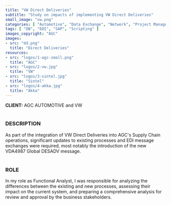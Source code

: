 ```yaml
---
title: "VW Direct Deliveries"
subtitle: "Study on impacts of implementing VW Direct Deliveries"
small_image: "vw.png"
categories: [ "Automotive", "Data Exchange", "Network", "Project Management", "Supply Chain", "Support", "Team Management" ]
tags: [ "DB", "EDI", "SAP", "Scripting" ]
images_copyright: "AGC"
images:
- src: "dd.png"
  title: "Direct Deliveries"
resources:
- src: "logos/1-agc-small.png"
  title: "AGC"
- src: "logos/2-vw.jpg"
  title: "VW"
- src: "logos/3-sintel.jpg"
  title: "Sintel"
- src: "logos/4-akka.jpg"
  title: "Akka"
---
```


<b>CLIENT:</b> AGC AUTOMOTIVE and VW<br>
<br>

<h3>DESCRIPTION</h3>
As part of the integration of VW Direct Deliveries into AGC's Supply Chain operations, significant updates to existing processes and EDI message exchanges were required, most notably the introduction of the new VDA4987 Global DESADV message.<br>
<br>

<h3>ROLE</h3>
In my role as Functional Analyst, I was responsible for analyzing the differences between the existing and new processes, assessing their impact on the current system, and preparing a comprehensive analysis for review and approval by the business stakeholders.<br>
